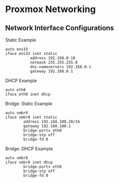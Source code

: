 # Proxmox Networking

## Network Interface Configurations

Static Example

```config
auto ens33
iface ens33 inet static
           address 192.168.0.10
           netmask 255.255.255.0
           dns-nameservers 192.168.0.1
           gateway 192.168.0.1
```

DHCP Example

```config
auto eth0
iface eth0 inet dhcp
```

Bridge: Static Example

```config
auto vmbr0
iface vmbr0 inet static
        address 192.168.100.20/24
        gateway 192.168.100.1
        bridge-ports eth0
        bridge-stp off
        bridge-fd 0
```

Bridge: DHCP Example

```config
auto vmbr0
iface vmbr0 inet dhcp
        bridge-ports eth0
        bridge-stp off
        bridge-fd 0
```
